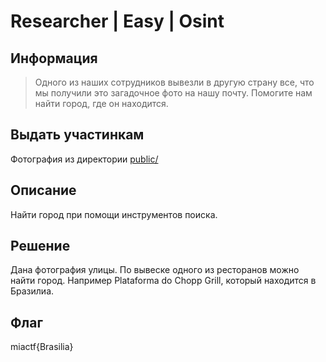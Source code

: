 # Researcher | Easy | Osint

## Информация

> Одного из наших сотрудников вывезли в другую страну все, что мы получили это загадочное фото на нашу почту. Помогите нам найти город, где он находится.


## Выдать участинкам

Фотография из директории [public/](public/)

## Описание

Найти город при помощи инструментов поиска.

## Решение

Дана фотография улицы. По вывеске одного из ресторанов можно найти город. Например Plataforma do Chopp Grill, который находится в Бразилиа. 


## Флаг

miactf{Brasilia}

